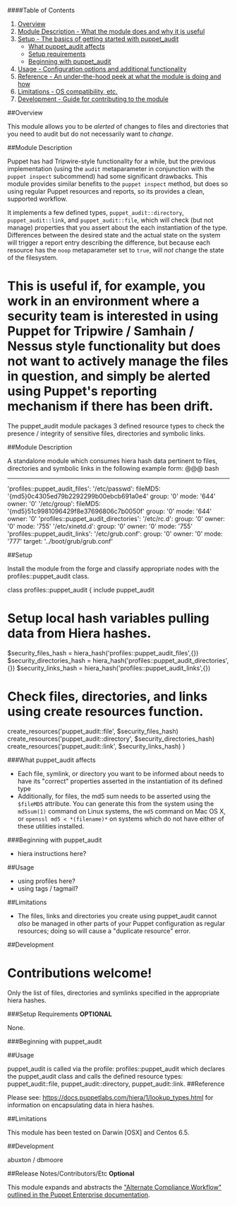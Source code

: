 ####Table of Contents

1. [Overview](#overview)
2. [Module Description - What the module does and why it is useful](#module-description)
3. [Setup - The basics of getting started with puppet_audit](#setup)
    * [What puppet_audit affects](#what-puppet_audit-affects)
    * [Setup requirements](#setup-requirements)
    * [Beginning with puppet_audit](#beginning-with-puppet_audit)
4. [Usage - Configuration options and additional functionality](#usage)
5. [Reference - An under-the-hood peek at what the module is doing and how](#reference)
5. [Limitations - OS compatibility, etc.](#limitations)
6. [Development - Guide for contributing to the module](#development)

##Overview

This module allows you to be *alerted* of changes to files and directories that you need
to audit but do not necessarily want to *change*.

##Module Description

Puppet has had Tripwire-style functionality for a while, but the previous implementation
(using the `audit` metaparameter in conjunction with the `puppet inspect` subcommend) had
some significant drawbacks. This module provides similar benefits to the `puppet inspect`
method, but does so using regular Puppet resources and reports, so its provides a clean,
supported workflow.

It implements a few defined types, `puppet_audit::directory`, `puppet_audit::link`, and `puppet_audit::file`,
which will check (but not manage) properties that you assert about the each instantiation
of the type. Differences between the desired state and the actual state on the system will
trigger a report entry describing the difference, but because each resource has the `noop`
metaparameter set to `true`, will *not* change the state of the filesystem.

This is useful if, for example, you work in an environment where a security team is interested
in using Puppet for Tripwire / Samhain / Nessus style functionality but does not want to
actively manage the files in question, and simply be alerted using Puppet's reporting mechanism if there has been drift.
=======
The puppet_audit module packages 3 defined resource types to check the presence / integrity of sensitive files, directories and symbolic links.

##Module Description

A standalone module which consumes hiera hash data pertinent to files, directories and symbolic links in the following example form:
  @@@ bash

  ---
  'profiles::puppet_audit_files':
    '/etc/passwd':
      fileMD5: '{md5}0c4305ed79b2292299b00ebcb691a0e4'
      group: '0'
      mode: '644'
      owner: '0'
    '/etc/group':
      fileMD5: '{md5}51c9981096429f8e37696806c7b0050f'
      group: '0'
      mode: '644'
      owner: '0'
  'profiles::puppet_audit_directories':
    '/etc/rc.d':
      group: '0'
      owner: '0'
      mode: '755'
    '/etc/xinetd.d':
      group: '0'
      owner: '0'
      mode: '755'
  'profiles::puppet_audit_links':
    '/etc/grub.conf':
      group: '0'
      owner: '0'
      mode: '777'
      target: '../boot/grub/grub.conf'


##Setup

 Install the module from the forge and classify appropriate nodes with the profiles::puppet_audit class.

 class profiles::puppet_audit {
   include puppet_audit

  # Setup local hash variables pulling data from Hiera hashes.
   $security_files_hash = hiera_hash('profiles::puppet_audit_files',{})
   $security_directories_hash = hiera_hash('profiles::puppet_audit_directories',{})
   $security_links_hash = hiera_hash('profiles::puppet_audit_links',{})
  
  # Check files, directories, and links using create resources function.
  
   create_resources('puppet_audit::file', $security_files_hash)
   create_resources('puppet_audit::directory', $security_directories_hash)
   create_resources('puppet_audit::link', $security_links_hash)
  } 

###What puppet_audit affects

* Each file, symlink, or directory you want to be informed about needs to have its "correct"
  properties asserted in the instantiation of its defined type
* Additionally, for files, the md5 sum needs to be asserted using the `$fileMD5` attribute.
  You can generate this from the system using the `md5sum(1)` command on Linux systems,
  the `md5` command on Mac OS X, or `openssl md5 < *(filename)*` on systems which do not
  have either of these utilities installed.

###Beginning with puppet_audit

* hiera instructions here?

##Usage

* using profiles here?
* using tags / tagmail?

##Limitations

* The files, links and directories you create using puppet_audit cannot *also* be managed
  in other parts of your Puppet configuration as regular resources; doing so will cause 
  a "duplicate resource" error.

##Development

Contributions welcome!
=======
 Only the list of files, directories and symlinks specified in the appropriate hiera hashes.

###Setup Requirements **OPTIONAL**

 None.

###Beginning with puppet_audit


##Usage

puppet_audit is called via the profile: profiles::puppet_audit which declares the puppet_audit class and calls the defined resource types: puppet_audit::file, puppet_audit::directory, puppet_audit::link.
##Reference

Please see: https://docs.puppetlabs.com/hiera/1/lookup_types.html for information on encapsulating data in hiera hashes.

##Limitations

This module has been tested on Darwin [OSX] and Centos 6.5.

##Development

abuxton / dbmoore

##Release Notes/Contributors/Etc **Optional**

This module expands and abstracts the ["Alternate Compliance Workflow" outlined in the 
Puppet Enterprise documentation](https://docs.puppetlabs.com/pe/latest/compliance_alt.html).

